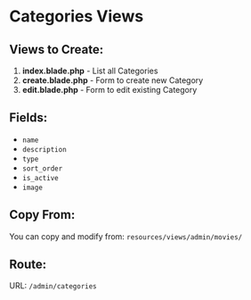 # Categories Views

## Views to Create:

1. **index.blade.php** - List all Categories
2. **create.blade.php** - Form to create new Category
3. **edit.blade.php** - Form to edit existing Category

## Fields:

- `name`
- `description`
- `type`
- `sort_order`
- `is_active`
- `image`

## Copy From:

You can copy and modify from: `resources/views/admin/movies/`

## Route:

URL: `/admin/categories`
